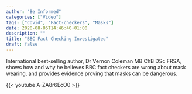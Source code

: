 ```yaml
---
author: "Be Informed"
categories: ["Video"]
tags: ["Covid", "Fact-checkers", "Masks"]
date: 2020-08-05T14:46:40+01:00
description: ""
title: "BBC Fact Checking Investigated"
draft: false
---
```


International best-selling author, Dr Vernon Coleman MB ChB DSc FRSA, shows how and why he believes BBC fact checkers are wrong about mask wearing, and provides evidence proving that masks can be dangerous. 

{{< youtube A-ZA8r6EcO0 >}}